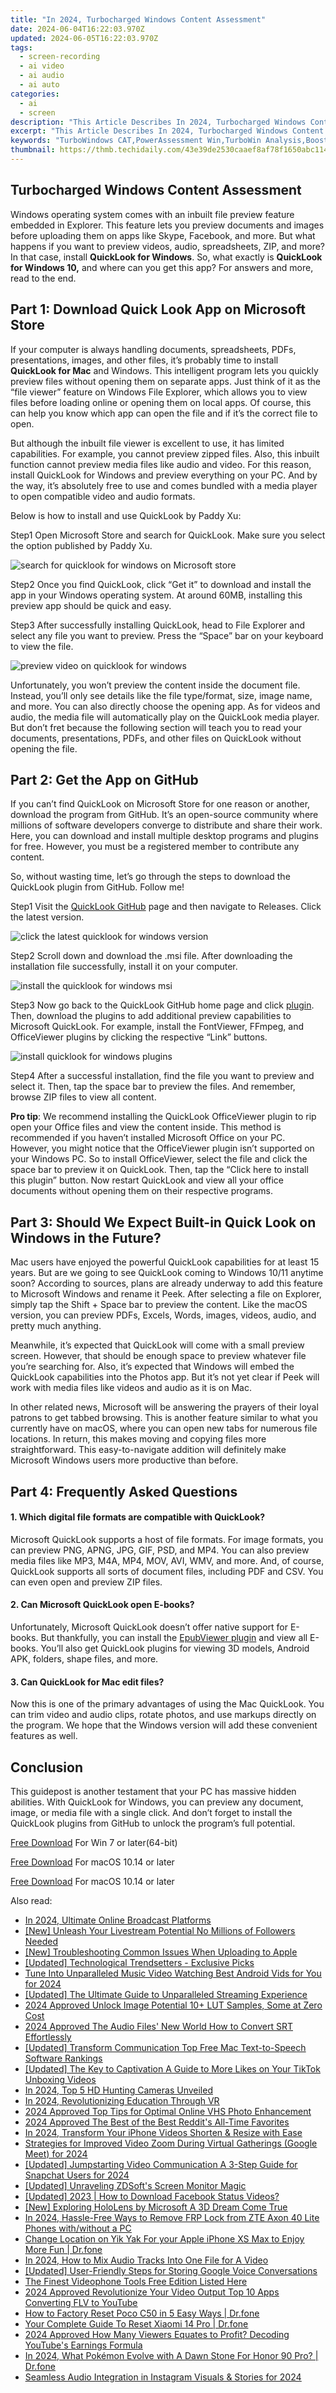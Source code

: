 ```yaml
---
title: "In 2024, Turbocharged Windows Content Assessment"
date: 2024-06-04T16:22:03.970Z
updated: 2024-06-05T16:22:03.970Z
tags: 
  - screen-recording
  - ai video
  - ai audio
  - ai auto
categories: 
  - ai
  - screen
description: "This Article Describes In 2024, Turbocharged Windows Content Assessment"
excerpt: "This Article Describes In 2024, Turbocharged Windows Content Assessment"
keywords: "TurboWindows CAT,PowerAssessment Win,TurboWin Analysis,Boosted Window Eval,Windows TurboCheck,Enhanced Win Assess,Turbo Windows Review"
thumbnail: https://thmb.techidaily.com/43e39de2530caaef8af78f1650abc11434992b40c432e7b5caac8bd0f3cdf48f.png
---
```


## Turbocharged Windows Content Assessment

Windows operating system comes with an inbuilt file preview feature embedded in Explorer. This feature lets you preview documents and images before uploading them on apps like Skype, Facebook, and more. But what happens if you want to preview videos, audio, spreadsheets, ZIP, and more? In that case, install **QuickLook for Windows**. So, what exactly is **QuickLook for Windows 10,** and where can you get this app? For answers and more, read to the end.

## Part 1: Download Quick Look App on Microsoft Store

If your computer is always handling documents, spreadsheets, PDFs, presentations, images, and other files, it’s probably time to install **QuickLook for Mac** and Windows. This intelligent program lets you quickly preview files without opening them on separate apps. Just think of it as the “file viewer” feature on Windows File Explorer, which allows you to view files before loading online or opening them on local apps. Of course, this can help you know which app can open the file and if it’s the correct file to open.

But although the inbuilt file viewer is excellent to use, it has limited capabilities. For example, you cannot preview zipped files. Also, this inbuilt function cannot preview media files like audio and video. For this reason, install QuickLook for Windows and preview everything on your PC. And by the way, it’s absolutely free to use and comes bundled with a media player to open compatible video and audio formats.

Below is how to install and use QuickLook by Paddy Xu:

Step1 Open Microsoft Store and search for QuickLook. Make sure you select the option published by Paddy Xu.

![search for quicklook for windows on Microsoft store](https://images.wondershare.com/filmora/article-images/2022/09/quicklook-for-windows-1.jpg)

Step2 Once you find QuickLook, click “Get it” to download and install the app in your Windows operating system. At around 60MB, installing this preview app should be quick and easy.

Step3 After successfully installing QuickLook, head to File Explorer and select any file you want to preview. Press the “Space” bar on your keyboard to view the file.

![preview video on quicklook for windows](https://images.wondershare.com/filmora/article-images/2022/09/quicklook-for-windows-2.jpg)

Unfortunately, you won’t preview the content inside the document file. Instead, you’ll only see details like the file type/format, size, image name, and more. You can also directly choose the opening app. As for videos and audio, the media file will automatically play on the QuickLook media player. But don’t fret because the following section will teach you to read your documents, presentations, PDFs, and other files on QuickLook without opening the file.

## Part 2: Get the App on GitHub

If you can’t find QuickLook on Microsoft Store for one reason or another, download the program from GitHub. It’s an open-source community where millions of software developers converge to distribute and share their work. Here, you can download and install multiple desktop programs and plugins for free. However, you must be a registered member to contribute any content.

So, without wasting time, let’s go through the steps to download the QuickLook plugin from GitHub. Follow me!

Step1 Visit the [QuickLook GitHub](https://github.com/QL-Win/QuickLook) page and then navigate to Releases. Click the latest version.

![click the latest quicklook for windows version](https://images.wondershare.com/filmora/article-images/2022/09/quicklook-for-windows-3.jpg)

Step2 Scroll down and download the .msi file. After downloading the installation file successfully, install it on your computer.

![install the quicklook for windows msi](https://images.wondershare.com/filmora/article-images/2022/09/quicklook-for-windows-4.jpg)

Step3 Now go back to the QuickLook GitHub home page and click [plugin](https://github.com/QL-Win/QuickLook/wiki/Available-Plugins). Then, download the plugins to add additional preview capabilities to Microsoft QuickLook. For example, install the FontViewer, FFmpeg, and OfficeViewer plugins by clicking the respective “Link” buttons.

![install quicklook for windows plugins](https://images.wondershare.com/filmora/article-images/2022/09/quicklook-for-windows-5.jpg)

Step4 After a successful installation, find the file you want to preview and select it. Then, tap the space bar to preview the files. And remember, browse ZIP files to view all content.

**Pro tip**: We recommend installing the QuickLook OfficeViewer plugin to rip open your Office files and view the content inside. This method is recommended if you haven’t installed Microsoft Office on your PC. However, you might notice that the OfficeViewer plugin isn’t supported on your Windows PC. So to install OfficeViewer, select the file and click the space bar to preview it on QuickLook. Then, tap the “Click here to install this plugin” button. Now restart QuickLook and view all your office documents without opening them on their respective programs.

## Part 3: Should We Expect Built-in Quick Look on Windows in the Future?

Mac users have enjoyed the powerful QuickLook capabilities for at least 15 years. But are we going to see QuickLook coming to Windows 10/11 anytime soon? According to sources, plans are already underway to add this feature to Microsoft Windows and rename it Peek. After selecting a file on Explorer, simply tap the Shift + Space bar to preview the content. Like the macOS version, you can preview PDFs, Excels, Words, images, videos, audio, and pretty much anything.

Meanwhile, it’s expected that QuickLook will come with a small preview screen. However, that should be enough space to preview whatever file you’re searching for. Also, it’s expected that Windows will embed the QuickLook capabilities into the Photos app. But it’s not yet clear if Peek will work with media files like videos and audio as it is on Mac.

In other related news, Microsoft will be answering the prayers of their loyal patrons to get tabbed browsing. This is another feature similar to what you currently have on macOS, where you can open new tabs for numerous file locations. In return, this makes moving and copying files more straightforward. This easy-to-navigate addition will definitely make Microsoft Windows users more productive than before.

## Part 4: Frequently Asked Questions

#### 1\. Which digital file formats are compatible with QuickLook?

Microsoft QuickLook supports a host of file formats. For image formats, you can preview PNG, APNG, JPG, GIF, PSD, and MP4\. You can also preview media files like MP3, M4A, MP4, MOV, AVI, WMV, and more. And, of course, QuickLook supports all sorts of document files, including PDF and CSV. You can even open and preview ZIP files.

#### 2\. Can Microsoft QuickLook open E-books?

Unfortunately, Microsoft QuickLook doesn’t offer native support for E-books. But thankfully, you can install the [EpubViewer plugin](https://github.com/QL-Win/QuickLook.Plugin.EpubViewer/releases) and view all E-books. You’ll also get QuickLook plugins for viewing 3D models, Android APK, folders, shape files, and more.

#### 3\. Can QuickLook for Mac edit files?

Now this is one of the primary advantages of using the Mac QuickLook. You can trim video and audio clips, rotate photos, and use markups directly on the program. We hope that the Windows version will add these convenient features as well.

## Conclusion

This guidepost is another testament that your PC has massive hidden abilities. With QuickLook for Windows, you can preview any document, image, or media file with a single click. And don’t forget to install the QuickLook plugins from GitHub to unlock the program’s full potential.

[Free Download](https://tools.techidaily.com/wondershare/filmora/download/) For Win 7 or later(64-bit)

[Free Download](https://tools.techidaily.com/wondershare/filmora/download/) For macOS 10.14 or later

[Free Download](https://tools.techidaily.com/wondershare/filmora/download/) For macOS 10.14 or later

<ins class="adsbygoogle"
     style="display:block"
     data-ad-format="autorelaxed"
     data-ad-client="ca-pub-7571918770474297"
     data-ad-slot="1223367746"></ins>

<ins class="adsbygoogle"
     style="display:block"
     data-ad-format="autorelaxed"
     data-ad-client="ca-pub-7571918770474297"
     data-ad-slot="1223367746"></ins>



<ins class="adsbygoogle"
     style="display:block"
     data-ad-client="ca-pub-7571918770474297"
     data-ad-slot="8358498916"
     data-ad-format="auto"
     data-full-width-responsive="true"></ins>


<span class="atpl-alsoreadstyle">Also read:</span>
<div><ul>
<li><a href="https://some-guidance.techidaily.com/in-2024-ultimate-online-broadcast-platforms/"><u>In 2024, Ultimate Online Broadcast Platforms</u></a></li>
<li><a href="https://some-guidance.techidaily.com/new-unleash-your-livestream-potential-no-millions-of-followers-needed/"><u>[New] Unleash Your Livestream Potential  No Millions of Followers Needed</u></a></li>
<li><a href="https://some-guidance.techidaily.com/new-troubleshooting-common-issues-when-uploading-to-apple/"><u>[New] Troubleshooting Common Issues When Uploading to Apple</u></a></li>
<li><a href="https://some-guidance.techidaily.com/updated-technological-trendsetters-exclusive-picks/"><u>[Updated] Technological Trendsetters - Exclusive Picks</u></a></li>
<li><a href="https://some-guidance.techidaily.com/tune-into-unparalleled-music-video-watching-best-android-vids-for-you-for-2024/"><u>Tune Into Unparalleled Music Video Watching  Best Android Vids for You for 2024</u></a></li>
<li><a href="https://some-guidance.techidaily.com/updated-the-ultimate-guide-to-unparalleled-streaming-experience/"><u>[Updated] The Ultimate Guide to Unparalleled Streaming Experience</u></a></li>
<li><a href="https://some-guidance.techidaily.com/2024-approved-unlock-image-potential-10plus-lut-samples-some-at-zero-cost/"><u>2024 Approved  Unlock Image Potential  10+ LUT Samples, Some at Zero Cost</u></a></li>
<li><a href="https://some-guidance.techidaily.com/2024-approved-the-audio-files-new-world-how-to-convert-srt-effortlessly/"><u>2024 Approved  The Audio Files' New World  How to Convert SRT Effortlessly</u></a></li>
<li><a href="https://some-guidance.techidaily.com/updated-transform-communication-top-free-mac-text-to-speech-software-rankings/"><u>[Updated] Transform Communication  Top Free Mac Text-to-Speech Software Rankings</u></a></li>
<li><a href="https://some-guidance.techidaily.com/updated-the-key-to-captivation-a-guide-to-more-likes-on-your-tiktok-unboxing-videos/"><u>[Updated] The Key to Captivation  A Guide to More Likes on Your TikTok Unboxing Videos</u></a></li>
<li><a href="https://some-guidance.techidaily.com/in-2024-top-5-hd-hunting-cameras-unveiled/"><u>In 2024, Top 5 HD Hunting Cameras Unveiled</u></a></li>
<li><a href="https://some-guidance.techidaily.com/in-2024-revolutionizing-education-through-vr/"><u>In 2024, Revolutionizing Education Through VR</u></a></li>
<li><a href="https://some-guidance.techidaily.com/2024-approved-top-tips-for-optimal-online-vhs-photo-enhancement/"><u>2024 Approved  Top Tips for Optimal Online VHS Photo Enhancement</u></a></li>
<li><a href="https://some-guidance.techidaily.com/2024-approved-the-best-of-the-best-reddits-all-time-favorites/"><u>2024 Approved  The Best of the Best  Reddit's All-Time Favorites</u></a></li>
<li><a href="https://some-guidance.techidaily.com/in-2024-transform-your-iphone-videos-shorten-and-resize-with-ease/"><u>In 2024, Transform Your iPhone Videos  Shorten & Resize with Ease</u></a></li>
<li><a href="https://some-guidance.techidaily.com/strategies-for-improved-video-zoom-during-virtual-gatherings-google-meet-for-2024/"><u>Strategies for Improved Video Zoom During Virtual Gatherings (Google Meet) for 2024</u></a></li>
<li><a href="https://snapchat-videos.techidaily.com/updated-jumpstarting-video-communication-a-3-step-guide-for-snapchat-users-for-2024/"><u>[Updated] Jumpstarting Video Communication  A 3-Step Guide for Snapchat Users for 2024</u></a></li>
<li><a href="https://on-screen-recording.techidaily.com/updated-unraveling-zdsofts-screen-monitor-magic/"><u>[Updated] Unraveling ZDSoft's Screen Monitor Magic</u></a></li>
<li><a href="https://facebook-video-files.techidaily.com/updated-2023-how-to-download-facebook-status-videos/"><u>[Updated] 2023 | How to Download Facebook Status Videos?</u></a></li>
<li><a href="https://some-techniques.techidaily.com/new-exploring-hololens-by-microsoft-a-3d-dream-come-true/"><u>[New] Exploring HoloLens by Microsoft  A 3D Dream Come True</u></a></li>
<li><a href="https://bypass-frp.techidaily.com/in-2024-hassle-free-ways-to-remove-frp-lock-from-zte-axon-40-lite-phones-withwithout-a-pc-by-drfone-android/"><u>In 2024, Hassle-Free Ways to Remove FRP Lock from ZTE Axon 40 Lite Phones with/without a PC</u></a></li>
<li><a href="https://location-social.techidaily.com/change-location-on-yik-yak-for-your-apple-iphone-xs-max-to-enjoy-more-fun-drfone-by-drfone-virtual-ios/"><u>Change Location on Yik Yak For your Apple iPhone XS Max to Enjoy More Fun | Dr.fone</u></a></li>
<li><a href="https://audio-shaping.techidaily.com/1714912771429-in-2024-how-to-mix-audio-tracks-into-one-file-for-a-video/"><u>In 2024, How to Mix Audio Tracks Into One File for A Video</u></a></li>
<li><a href="https://on-screen-recording.techidaily.com/updated-user-friendly-steps-for-storing-google-voice-conversations/"><u>[Updated] User-Friendly Steps for Storing Google Voice Conversations</u></a></li>
<li><a href="https://screen-video-capture.techidaily.com/the-finest-videophone-tools-free-edition-listed-here/"><u>The Finest Videophone Tools  Free Edition Listed Here</u></a></li>
<li><a href="https://youtube-help.techidaily.com/2024-approved-revolutionize-your-video-output-top-10-apps-converting-flv-to-youtube/"><u>2024 Approved  Revolutionize Your Video Output  Top 10 Apps Converting FLV to YouTube</u></a></li>
<li><a href="https://techidaily.com/how-to-factory-reset-poco-c50-in-5-easy-ways-drfone-by-drfone-reset-android-reset-android/"><u>How to Factory Reset Poco C50 in 5 Easy Ways | Dr.fone</u></a></li>
<li><a href="https://techidaily.com/your-complete-guide-to-reset-xiaomi-14-pro-drfone-by-drfone-reset-android-reset-android/"><u>Your Complete Guide To Reset Xiaomi 14 Pro | Dr.fone</u></a></li>
<li><a href="https://youtube-stream.techidaily.com/2024-approved-how-many-viewers-equates-to-profit-decoding-youtubes-earnings-formula/"><u>2024 Approved  How Many Viewers Equates to Profit? Decoding YouTube's Earnings Formula</u></a></li>
<li><a href="https://pokemon-go-android.techidaily.com/in-2024-what-pokemon-evolve-with-a-dawn-stone-for-honor-90-pro-drfone-by-drfone-virtual-android/"><u>In 2024, What Pokémon Evolve with A Dawn Stone For Honor 90 Pro? | Dr.fone</u></a></li>
<li><a href="https://instagram-video-files.techidaily.com/seamless-audio-integration-in-instagram-visuals-and-stories-for-2024/"><u>Seamless Audio Integration in Instagram Visuals & Stories for 2024</u></a></li>
</ul></div>
